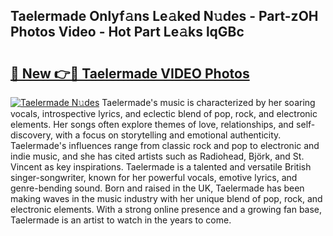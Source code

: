 ## Taelermade Onlyf𝚊ns Le𝚊ked N𝚞des - Part-zOH Photos Video - Hot Part Le𝚊ks lqGBc

# <h2><a href="http://ab89448.deff.icu/?id=Taelermade">🔗 New 👉🔴 Taelermade VIDEO Photos</a></h2>

[![Taelermade N𝚞des](https://i.imgur.com/rIISA9y.gif)](http://ab89448.deff.icu/?id=Taelermade)
Taelermade's music is characterized by her soaring vocals, introspective lyrics, and eclectic blend of pop, rock, and electronic elements. Her songs often explore themes of love, relationships, and self-discovery, with a focus on storytelling and emotional authenticity. Taelermade's influences range from classic rock and pop to electronic and indie music, and she has cited artists such as Radiohead, Björk, and St. Vincent as key inspirations. Taelermade is a talented and versatile British singer-songwriter, known for her powerful vocals, emotive lyrics, and genre-bending sound. Born and raised in the UK, Taelermade has been making waves in the music industry with her unique blend of pop, rock, and electronic elements. With a strong online presence and a growing fan base, Taelermade is an artist to watch in the years to come.
